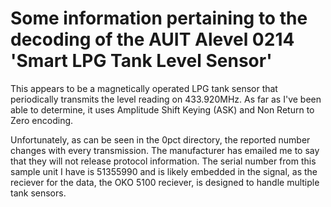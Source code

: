# Some information pertaining to the decoding of the AUIT Alevel 0214 'Smart LPG Tank Level Sensor'

This appears to be a magnetically operated LPG tank sensor that periodically transmits the level reading on 433.920MHz. As far as I've been able to determine, it uses Amplitude Shift Keying (ASK) and Non Return to Zero encoding. 

Unfortunately, as can be seen in the 0pct directory, the reported number changes with every transmission. The manufacturer has emailed me to say that they will not release protocol information. The serial number from this sample unit I have is 51355990 and is likely embedded in the signal, as the reciever for the data, the OKO 5100 reciever, is designed to handle multiple tank sensors.
